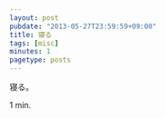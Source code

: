 ```yaml
---
layout: post
pubdate: "2013-05-27T23:59:59+09:00"
title: 寝る
tags: [misc]
minutes: 1
pagetype: posts
---
```

寝る。

1 min.
